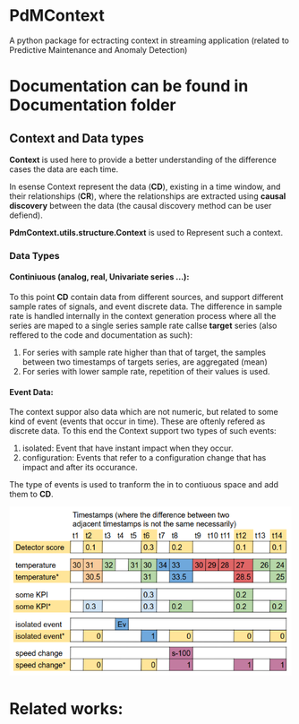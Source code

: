 # PdMContext

A python package for ectracting context in streaming application (related to Predictive Maintenance and Anomaly Detection)

# Documentation can be found in Documentation folder


## Context and Data types 

**Context** is used here to provide a better understanding of the difference cases the data are each time.

In esense Context represent the data (**CD**), existing in a time window, and their relationships (**CR**), where the relationships are extracted using **causal discovery** between the data (the causal discovery method can be user defiend).

**PdmContext.utils.structure.Context** is used to Represent such a context.

### Data Types

#### Continiuous (analog, real, Univariate series ...):

To this point **CD** contain data from different sources, and support different sample rates of signals, and event discrete data. The difference in sample rate is handled internally in the context generation process where all the series are maped to a single series sample rate callse **target** series (also reffered to the code and documentation as such): 

1) For series with sample rate higher than that of target, the samples between two timestamps of targets series, are aggregated (mean)
2) For series with lower sample rate, repetition of their values is used.


#### Event Data: 

The context suppor also data which are not numeric, but related to some kind of event (events that occur in time). These are oftenly refered as discrete data. To this end the Context support two types of such events:

1) isolated: Event that have instant impact when they occur.
2) configuration: Events that refer to a configuration change that has impact and after its occurance.

The type of events is used to tranform the in to contiuous space and add them to **CD**.

![alt text](src/images/CDextraction.png)


# Related works: 
